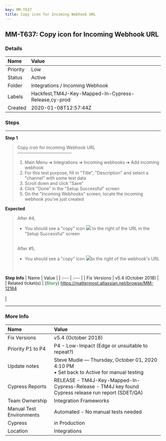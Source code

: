 ```yaml
---
key: MM-T637
title: Copy icon for Incoming Webhook URL
---
```


## MM-T637: Copy icon for Incoming Webhook URL

### Details

| Name     | Value                                               |
| :------- | :-------------------------------------------------- |
| Priority | Low                                                 |
| Status   | Active                                              |
| Folder   | Integrations / Incoming Webhook                     |
| Labels   | Hackfest,TM4J-Key-Mapped-In-Cypress-Release,cy-prod |
| Created  | 2020-01-08T12:57:44Z                                |

### Steps

<hr/>

**Step 1**

> <article>Copy icon for Incoming Webhook URL<br>–––––––––––––––––––––––––<ol><li>Main Menu ➜ Integrations ➜ Incoming webhooks ➜ Add incoming webhook</li><li>For this test purpose, fill in "Title", "Description" and select a "channel" with some test data</li><li>Scroll down and click "Save"</li><li>Click "Done" in the "Setup Successful" screen</li><li>On the "Incoming Webhooks" screen, locate the incoming webhook you've just created</li></ol></article>

**Expected**

> <article>After #4,<br><ul><li>You should see a "copy" icon <img src="https://smartbear-tm4j-prod-us-west-2-attachment-rich-text.s3.us-west-2.amazonaws.com/embedded-f3277290f945470c4add5d21ef3dc7ca7b74388fc7152bfb6b99ae58c66a95a8-1585073470792-1585073470792.png" class="fr-fic fr-dii">&nbsp;to the right of the URL in the "Setup Successful" screen</li></ul><br>After #5,<br><ul><li>You should see a "copy" icon <img src="https://smartbear-tm4j-prod-us-west-2-attachment-rich-text.s3.us-west-2.amazonaws.com/embedded-f3277290f945470c4add5d21ef3dc7ca7b74388fc7152bfb6b99ae58c66a95a8-1585073483785-1585073483785.png" class="fr-fic fr-dii">to the right of the webhook's URL</li></ul><br></article>

**Step Info**
| Name | Value |
| :--- | :--- |
| Fix Versions | v5.4 (October 2018) |
| Related ticket(s) | (<strong><span style="color: rgb(65, 168, 95);">Story</span></strong>)&nbsp;<a href="http://mmt">https://mattermost.atlassian.net/browse/MM-12164</a><br><br> |

<hr/>

### More Info

| Name                     | Value                                                                                              |
| :----------------------- | :------------------------------------------------------------------------------------------------- |
| Fix Versions             | v5.4 (October 2018)                                                                                |
| Priority P1 to P4        | P4 - Low-Impact (Edge or unsuitable to repeat?)                                                    |
| Update notes             | Steve Mudie — Thursday, October 01, 2020 4:10 PM<br>• Set back to Active for manual testing        |
| Cypress Reports          | RELEASE - TM4J-Key-Mapped-In-Cypress-Release - TM4J key found Cypress release run report (SDET/QA) |
| Team Ownership           | Integration Frameworks                                                                             |
| Manual Test Environments | Automated - No manual tests needed                                                                 |
| Cypress                  | in Production                                                                                      |
| Location                 | Integrations                                                                                       |

